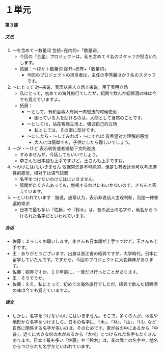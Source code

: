 # １単元
#### 第３課
##### 文法
1. 〜を含めて＋数量词 包括~在内的+「数量词」
	- 今回の『金星』プロジェクトは，私を含めて４名のスタッフが担当いたします。
	- 拓展：〜ほか＋数量词 除开~还有+「数量词」
		- 今回のプロジェクトの担当者は，主任の李秀麗ほか３名のスタッフです。
2. 〜にとって 对~来说，表示从某人立场上来说，用于表明立场
	- 私にとって，初めての海外旅行でしたが，紹興で飲んだ紹興酒の味は今でも覚えていますよ。
	- 拓展：
		- 〜として，有和当事人有同一向想法的时候使用
			- 困っている人を助けるのは，人間として当然のことです。
		- 〜としては，站在客观立场上，强调自己的立场
			- 私としては，その案に反対です。
		- 〜にしたら・〜してみれば・〜にすれば 有希望对方理解的感觉
			- 大人には簡単でも，子供にしたら難しいでしょう。
3. 〜が・〜けど 表示转折或者铺垫下文的说法
	- すみませんが，今話してもいいでしょう。
	- 李さんも日本語も上手ですけど，王さんも上手ですね。
4. 〜わけには/もいきません 依据常识是不可能的，但是も有表达也可以考虑选择的感觉，相对于は语气较弱
	- 名字をつけないわけにはにいきません。
	- 質問がたくさんあっても，無視するわけにもいかないので，きちんと答えています。
5. 〜といわれています　据说，通常认为，表示非说话人主观判断，而是一种普遍的常识
	- 日本で最も多い『佐藤』や『鈴木』は，昔の武士の名字や，地名からつけられた名字だといわれています。
##### 会话
- 佐藤：よろしくお願いします。李さんも日本語が上手ですけど，王さんも上手です。
- 王：ありがとうございます。出身は浙江省の紹興ですが，大学時代，日本に留学していたんです。ですから，今回のプロジェクトに大変興味があります。
- 佐藤：紹興ですか，１０年前に，一度だけ行ったことがあります。
- 王：そうでうか。
- 佐藤：ええ。私にとって，初めての海外旅行でしたが，紹興で飲んだ紹興酒の味は今でも覚えていますよ。
##### 课文
* しかし，名字をつけないわけにはいきません。そこで，多くの人が，地名や地形から名字をつけましら。日本の名字に，『木』，『林』，『山』，『川』など自然に関係する名字が多いのは，そのためです。家が谷の中にあるから『中谷』，近くに大きな杉の木があるから『大杉』とつけられた名字もたくさんあります。日本で最も多い『佐藤』や『鈴木』は，昔の武士の名字や，地名からつけられた名字だといわれています。